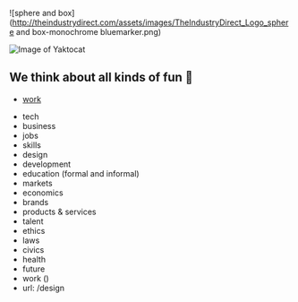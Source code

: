 ![sphere and box](http://theindustrydirect.com/assets/images/TheIndustryDirect_Logo_sphere and box-monochrome bluemarker.png)

![Image of Yaktocat](https://octodex.github.com/images/yaktocat.png)


## We think about all kinds of fun 💩
* [work](https://theindustrydirect.com/work)
+ tech
+ business
+ jobs
+ skills
+ design
+ development
+ education (formal and informal)
+ markets
+ economics
+ brands
+ products & services
+ talent
+ ethics
+ laws
+ civics
+ health
+ future
+ work ()
+ url: /design


